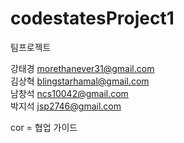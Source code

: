 # codestatesProject1

팀프로젝트  
  
강태경 morethanever31@gmail.com  
김상혁 blingstarhamal@gmail.com  
남창석 ncs10042@gmail.com  
박지석 jsp2746@gmail.com  

cor = 협업 가이드
